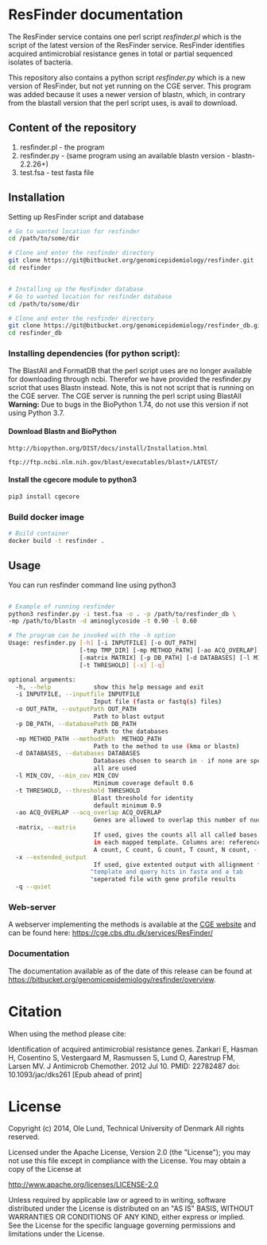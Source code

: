 ResFinder documentation
=============

The ResFinder service contains one perl script *resfinder.pl* which is the
script of the latest version of the ResFinder service. ResFinder identifies
acquired antimicrobial resistance genes in total or partial sequenced isolates
of bacteria.

This repository also contains a python script *resfinder.py* which is  a new version
of ResFinder, but not yet running on the CGE server. This program was added because
it uses a newer version of blastn,  which, in contrary from the blastall version
that the perl script uses, is avail to download.

## Content of the repository
1. resfinder.pl - the program
2. resfinder.py - (same program using an available blastn version - blastn-2.2.26+)
3. test.fsa     - test fasta file

## Installation

Setting up ResFinder script and database
```bash
# Go to wanted location for resfinder
cd /path/to/some/dir

# Clone and enter the resfinder directory
git clone https://git@bitbucket.org/genomicepidemiology/resfinder.git
cd resfinder


# Installing up the ResFinder database
# Go to wanted location for resfinder database
cd /path/to/some/dir

# Clone and enter the resfinder directory
git clone https://git@bitbucket.org/genomicepidemiology/resfinder_db.git
cd resfinder_db

```

### Installing dependencies (for python script):

The BlastAll and FormatDB that the perl script uses are no longer available
for downloading through ncbi. Therefor we have provided the resfinder.py
scriot that uses Blastn instead. Note, this is not not script that is running
on the CGE server. The CGE server is running the perl script using BlastAll
**Warning:** Due to bugs in the BioPython 1.74, do not use this version if
not using Python 3.7.


#### Download Blastn and BioPython
```url
http://biopython.org/DIST/docs/install/Installation.html
```
```url
ftp://ftp.ncbi.nlm.nih.gov/blast/executables/blast+/LATEST/
```
#### Install the cgecore module to python3
```bash
pip3 install cgecore
```

### Build docker image
```bash
# Build container
docker build -t resfinder .
```

## Usage

You can run resfinder command line using python3

```bash

# Example of running resfinder
python3 resfinder.py -i test.fsa -o . -p /path/to/resfinder_db \
-mp /path/to/blastn -d aminoglycoside -t 0.90 -l 0.60

# The program can be invoked with the -h option
Usage: resfinder.py [-h] [-i INPUTFILE] [-o OUT_PATH]
                    [-tmp TMP_DIR] [-mp METHOD_PATH] [-ao ACQ_OVERLAP]
                    [-matrix MATRIX] [-p DB_PATH] [-d DATABASES] [-l MIN_COV]
                    [-t THRESHOLD] [-x] [-q]

optional arguments:
  -h, --help            show this help message and exit
  -i INPUTFILE, --inputfile INPUTFILE
                        Input file (fasta or fastq(s) files)
  -o OUT_PATH, --outputPath OUT_PATH
                        Path to blast output
  -p DB_PATH, --databasePath DB_PATH
                        Path to the databases
  -mp METHOD_PATH --methodPath  METHOD_PATH
                        Path to the method to use (kma or blastn)
  -d DATABASES, --databases DATABASES
                        Databases chosen to search in - if none are specified
                        all are used
  -l MIN_COV, --min_cov MIN_COV
                        Minimum coverage default 0.6
  -t THRESHOLD, --threshold THRESHOLD
                        Blast threshold for identity
                        default minimum 0.9
  -ao ACQ_OVERLAP --acq_overlap ACQ_OVERLAP
                        Genes are allowed to overlap this number of nucleotides (30)
  -matrix, --matrix
                        If used, gives the counts all all called bases at each position
                        in each mapped template. Columns are: reference base,
                        A count, C count, G count, T count, N count, - count.
  -x --extended_output
                        If used, give extented output with allignment files,
                       "template and query hits in fasta and a tab
                       "seperated file with gene profile results
  -q --quiet
```

### Web-server

A webserver implementing the methods is available at the [CGE
website](http://www.genomicepidemiology.org/) and can be found here:
https://cge.cbs.dtu.dk/services/ResFinder/

### Documentation

The documentation available as of the date of this release can be found at
https://bitbucket.org/genomicepidemiology/resfinder/overview.


Citation
=======

When using the method please cite:

Identification of acquired antimicrobial resistance genes.
Zankari E, Hasman H, Cosentino S, Vestergaard M, Rasmussen S, Lund O, Aarestrup
FM, Larsen MV.
J Antimicrob Chemother. 2012 Jul 10.
PMID: 22782487         doi: 10.1093/jac/dks261
[Epub ahead of print]


License
=======

Copyright (c) 2014, Ole Lund, Technical University of Denmark
All rights reserved.

Licensed under the Apache License, Version 2.0 (the "License");
you may not use this file except in compliance with the License.
You may obtain a copy of the License at

   http://www.apache.org/licenses/LICENSE-2.0

Unless required by applicable law or agreed to in writing, software
distributed under the License is distributed on an "AS IS" BASIS,
WITHOUT WARRANTIES OR CONDITIONS OF ANY KIND, either express or implied.
See the License for the specific language governing permissions and
limitations under the License.
